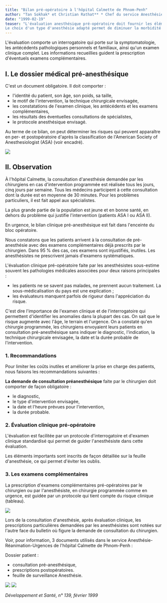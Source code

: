 ```yaml
---
title: "Bilan pré-opératoire à l'hôpital Calmette de Phnom-Penh"
author: "Tan Sokhak* et Christian Rathat** * Chef du service Anesthésie, hôpital Calmette, Phnom-Penh, Cambodge. ** Coordinateur Anesthésie Réanimation Urgences. Coopération Française.  "
date: "1999-02-19"
teaser: "L'évaluation anesthésique pré-opératoire doit fournir les éléments qui permettent d'estimer les risques liés à l'anesthésie et de choisir une technique anesthésique adaptée au terrain et au type de chirurgie.  
Le choix d'un type d'anesthésie adapté permet de diminuer la morbidité et la mortalité opératoire."
---
```


L'évaluation comporte un interrogatoire qui porte sur la symptomatologie, les antécédents pathologiques personnels et familiaux, ainsi qu'un examen clinique complet. Les informations recueillies guident la prescription d'éventuels examens complémentaires.

## I. Le dossier médical pré-anesthésique

C'est un document obligatoire. Il doit comporter :

*   l'identité du patient, son âge, son poids, sa taille,
*   le motif de l'intervention, la technique chirurgicale envisagée,
*   les constatations de l'examen clinique, les antécédents et les examens complémentaires,
*   les résultats des éventuelles consultations de spécialistes,
*   le protocole anesthésique envisagé.

Au terme de ce bilan, on peut déterminer les risques qui peuvent apparaître en per- et postopératoire d'après la classification de l'American Society of Anesthesiologist (ASA) (voir encadré).

![](i822-2.jpg)


## II. Observation

À l'hôpital Calmette, la consultation d'anesthésie demandée par les chirurgiens en cas d'intervention programmée est réalisée tous les jours, cinq jours par semaine. Tous les médecins participent à cette consultation dont la durée est en moyenne de 30 minutes. Pour les problèmes particuliers, il est fait appel aux spécialistes.

La plus grande partie de la population est jeune et en bonne santé, en dehors du problème qui justifie l'intervention (patients ASA I ou ASA II).

En urgence, le bilan clinique pré-anesthésique est fait dans l'enceinte du bloc opératoire.

Nous constatons que les patients arrivent à la consultation de pré-anesthésie avec des examens complémentaires déjà prescrits par le chirurgien. Dans 95 % des cas, ces examens sont injustifiés, inutiles. Les anesthésistes ne prescrivent jamais d'examens systématiques.

L'évaluation clinique pré-opératoire faite par les anesthésistes sous-estime souvent les pathologies médicales associées pour deux raisons principales :

*   les patients ne se savent pas malades, ne prennent aucun traitement. La sous-médicalisation du pays est une explication ;
*   les évaluateurs manquent parfois de rigueur dans l'appréciation du risque.

C'est dire l'importance de l'examen clinique et de l'interrogatoire qui permettent d'identifier les anomalies dans la plupart des cas. On sait que le risque augmente avec l'âge, le terrain et l'urgence. On a constaté qu'en chirurgie programmée, les chirurgiens envoyaient leurs patients en consultation pré-anesthésique sans indiquer le diagnostic, l'indication, la technique chirurgicale envisagée, la date et la durée probable de l'intervention.

### 1. Recommandations

Pour limiter les coûts inutiles et améliorer la prise en charge des patients, nous faisons les recommandations suivantes :

**La demande de consultation préanesthésique** faite par le chirurgien doit comporter de façon obligatoire :

*   le diagnostic,
*   le type d'intervention envisagée,
*   la date et l'heure prévues pour l'intervention,
*   la durée probable.

### 2. Évaluation clinique pré-opératoire

L'évaluation est facilitée par un protocole d'interrogatoire et d'examen clinique standardisé qui permet de guider l'anesthésiste dans cette évaluation.

Les éléments importants sont inscrits de façon détaillée sur la feuille d'anesthésie, ce qui permet d'éviter les oublis.

### 3. Les examens complémentaires

La prescription d'examens complémentaires pré-opératoires par le chirurgien ou par l'anesthésiste, en chirurgie programmée comme en urgence, est guidée par un protocole qui tient compte du risque clinique (tableau).

![](i822-1.jpg)


Lors de la consultation d'anesthésie, après évaluation clinique, les prescriptions particulières demandées par les anesthésistes sont notées sur l'autre face du bulletin où figure la demande de consultation du chirurgien.

Voir, pour information, 3 documents utilisés dans le service Anesthésie-Réanimation-Urgences de l'hôpital Calmette de Phnom-Penh :

Dossier patient :

*   consultation pré-anesthésique,
*   prescriptions postopératoires.
*   feuille de surveillance Anesthésie.

![](i822-3.jpg)
![](i822-4.jpg)


_Développement et Santé, n° 139, février 1999_